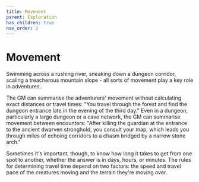 ```yaml
---
title: Movement
parent: Exploration
has_children: true
nav_order: 2
---
```


# Movement
Swimming across a rushing river, sneaking down a dungeon corridor, scaling a treacherous mountain slope - all sorts of movement play a key role in adventures.

The GM can summarise the adventurers' movement without calculating exact distances or travel times: "You travel through the forest and find the dungeon entrance late in the evening of the third day." Even in a dungeon, particularly a large dungeon or a cave network, the GM can summarise movement between encounters: "After killing the guardian at the entrance to the ancient dwarven stronghold, you consult your map, which leads you through miles of echoing corridors to a chasm bridged by a narrow stone arch."

Sometimes it's important, though, to know how long it takes to get from one spot to another, whether the answer is in days, hours, or minutes. The rules for determining travel time depend on two factors: the speed and travel pace of the creatures moving and the
terrain they're moving over.
